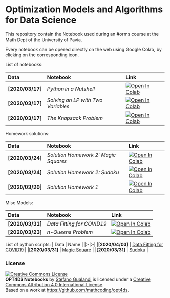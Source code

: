 # Optimization Models and Algorithms for Data Science

This repository contain the Notebook used during an #orms course at the Math Dept of the University of Pavia.

Every notebook can be opened directly on the web using Google Colab, by clicking on the corresponding icon.

List of notebooks:

| Data | Notebook | Link |
|:-|:-|:-|
|**[2020/03/17]**|*Python in a Nutshell*|[![Open In Colab](https://colab.research.google.com/assets/colab-badge.svg)](https://colab.research.google.com/github/mathcoding/opt4ds/blob/master/notebooks/Python_in_a_Nutshell.ipynb)|
|**[2020/03/17]**|*Solving an LP with Two Variables*|[![Open In Colab](https://colab.research.google.com/assets/colab-badge.svg)](https://colab.research.google.com/github/mathcoding/opt4ds/blob/master/notebooks/LPwithTwoVariables.ipynb)|
|**[2020/03/17]**|*The Knapsack Problem*|[![Open In Colab](https://colab.research.google.com/assets/colab-badge.svg)](https://colab.research.google.com/github/mathcoding/opt4ds/blob/master/notebooks/KnapsackProblem.ipynb)|


Homework solutions:

| Data | Notebook | Link |
|:-|:-|:-|
|**[2020/03/24]**|*Solution Homework 2: Magic Squares*|[![Open In Colab](https://colab.research.google.com/assets/colab-badge.svg)](https://colab.research.google.com/github/mathcoding/opt4ds/blob/master/notebooks/MagicSquare.ipynb)|
|**[2020/03/24]**|*Solution Homework 2: Sudoku*|[![Open In Colab](https://colab.research.google.com/assets/colab-badge.svg)](https://colab.research.google.com/github/mathcoding/opt4ds/blob/master/notebooks/Sudoku.ipynb)|
|**[2020/03/20]**|*Solution Homework 1*|[![Open In Colab](https://colab.research.google.com/assets/colab-badge.svg)](https://colab.research.google.com/github/mathcoding/opt4ds/blob/master/notebooks/Homework_1.ipynb)|


Misc Models:

| Data | Notebook | Link |
|:-|:-|:-|
|**[2020/03/31]**|*Data Fitting for COVID19*|[![Open In Colab](https://colab.research.google.com/assets/colab-badge.svg)](https://colab.research.google.com/github/mathcoding/opt4ds/blob/master/notebooks/Homework_2.ipynb)|
|**[2020/03/23]**|*n-Queens Problem*|[![Open In Colab](https://colab.research.google.com/assets/colab-badge.svg)](https://colab.research.google.com/github/mathcoding/opt4ds/blob/master/notebooks/N-Queens.ipynb)|


List of python scripts:
| Data | Name |
|:-|:-|
|**[2020/04/03]** | [Data Fitting for COVID19](https://github.com/mathcoding/opt4ds/blob/master/python/basic_sir_fitting.py) |
|**[2020/03/31]** | [Magic Square](https://github.com/mathcoding/opt4ds/blob/master/python/magic_square.py) |
|**[2020/03/31]** | [Sudoku](https://github.com/mathcoding/opt4ds/blob/master/python/sudoku.py) |


### License
<a rel="license" href="http://creativecommons.org/licenses/by/4.0/"><img alt="Creative Commons License" style="border-width:0" src="https://i.creativecommons.org/l/by/4.0/88x31.png" /></a><br /><span xmlns:dct="http://purl.org/dc/terms/" property="dct:title"><b>OPT4DS Notebooks</b></span> by <a xmlns:cc="http://creativecommons.org/ns#" href="http://mate.unipv.it/gualandi" property="cc:attributionName" rel="cc:attributionURL">Stefano Gualandi</a> is licensed under a <a rel="license" href="http://creativecommons.org/licenses/by/4.0/">Creative Commons Attribution 4.0 International License</a>.<br />Based on a work at <a xmlns:dct="http://purl.org/dc/terms/" href="https://github.com/mathcoding/opt4ds" rel="dct:source">https://github.com/mathcoding/opt4ds</a>.
